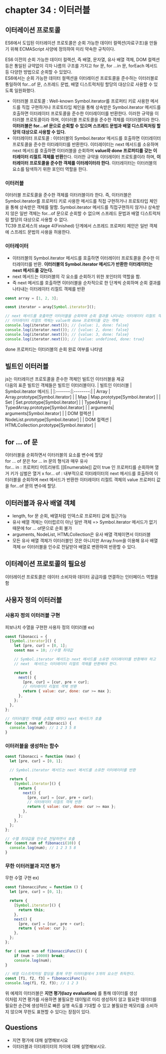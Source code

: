 # chapter 34 : 이터러블

## 이터레이션 프로토콜

ES6에서 도입된 이터레이션 프로토콜은 순회 가능한 데이터 컬렉션(자료구조)을 만들기 위해 ECMAScript 사양에 정의하여 미리 약속한 규칙이다.

ES6 이전의 순회 가능한 데이터 컬렉션, 즉 배열, 문자열, 유사 배열 객체, DOM 컬렉션 등은 통일된 규약없이 각자 나름의 구조를 가지고 for 문, for ...in 문, forEach 메서드 등 다양한 방법으로 순회할 수 있었다.  
ES6에서는 순회 가능한 데이터 컬렉션을 이터레이션 프로토콜을 준수하는 이터러블로 통일하여 for...of 문, 스프레드 문법, 배열 디스트럭처링 할당의 대상으로 사용할 수 있도록 일원화했다.

- 이터러블 프로토콜 : Well-known Symbol.iterator를 프로퍼티 키로 사용한 메서드를 직접 구현하거나 프로토타입 체인을 통해 상속받은 Symbol.iterator 메서드를 호출하면 이터레이터 프로토콜을 준수한 이터레이터를 반환한다. 이러한 규약을 이터러블 프로토콜이라 하며, 이터러블 프로토콜을 준수한 객체를 이터러블이라 한다. **이터러블은 for...of 문으로 순회할 수 있으며 스프레드 문법과 배열 디스트럭처링 할당의 대상으로 사용할 수 있다.**
- 이터레이터 프로토콜 : 이터러블의 Symbol.iterator 메서드를 호출하면 이터레이터 프로토콜을 준수한 이터레이터를 반환한다. 이터레이터는 next 메서드를 소유하며 next 메서드를 호출하면 이터러블을 순회하며 **value와 done 프로퍼티를 갖는 이터레이터 리절트 객체를 반환**한다. 이러한 규약을 이터레이터 프로토콜이라 하며, **이터레이터 프로토콜을 준수한 객체를 이터레이터라 한다.** 이터레이터는 이터러블의 요소를 탐색하기 위한 포인터 역할을 한다.

### 이터러블

이터러블 프로토콜을 준수한 객체를 이터러블이라 한다. 즉, 이터러블은 Symbol.iterator를 프로퍼티 키로 사용한 메서드를 직접 구현하거나 프로토타입 체인을 통해 상속받은 객체를 말함.
Symbol.iterator 메서드를 직접구현하지 않거나 상속받지 않은 일반 객체는 for...of 문으로 순회할 수 없으며 스프레드 문법과 배열 디스트럭처링 할당의 대상으로 사용할 수 없다.  
TC39 프로세스의 stage 4(Finished) 단계에서 스프레드 프로퍼티 제안은 일반 객체에 스프레드 문법의 사용을 허용한다.

### 이터레이터

- 이터러블의 Symbol.iterator 메서드를 호출하면 이터레이터 프로토콜을 준수한 이터레이터를 반환. **이터러블의 Symbol.iterator 메서드가 반환한 이터레이터는 next 메서드를 갖는다.**
- next 메서드는 이터러블의 각 요소를 순회하기 위한 포인터의 역할을 함.
- 즉 next 메서드를 호출하면 이터러블을 순차적으로 한 단계씩 순회하며 순회 결과를 나타내는 이터레이터 리절트 객체를 반환

```js
const array = [1, 2, 3];

const iterator = aray[Symbol.iterator]();

// next 메서드를 호출하면 이터러블을 순회하며 순회 결과를 나타내는 이터레이터 리절트 객체를 반환
// 이터레이터 리절트 객체는 value와 done 프로퍼티를 갖는 객체
console.log(iterator.next()); // {value: 1, done: false}
console.log(iterator.next()); // {value: 2, done: false}
console.log(iterator.next()); // {value: 3, done: false}
console.log(iterator.next()); // {value: undefined, done: true}
```

done 프로퍼티는 이터러블의 순회 완료 여부를 나타냄

## 빌트인 이터러블

js는 이터레이션 프로토콜을 준수한 객체인 빌트인 이터러블을 제공  
다음의 표준 빌트인 객체들은 빌트인 이터러블이다.
| 빌트인 이터러블 | Symbol.iterator 메서드 |
|:-------:|:--------:|
| Array | Array.prototype[Symbol.iterator] |
| Map | Map.prototype[Symbol.iterator] |
| Set | Set.prototype[Symbol.iterator] |
| TypedArray | TypedArray.prototype[Symbol.iterator] |
| arguments| arguments[Symbol.iterator] |
| DOM 컬렉션 | NodeList.prototype[Symbol.iterator] |
| DOM 컬렉션 | HTMLCollection.prototype[Symbol.iterator] |

## for ... of 문

이터러블을 순회하면서 이터러블의 요소를 변수에 할당  
for ... of 문은 for ... in 문의 형식과 매우 유사  
for... in : 프로퍼티 어트리뷰트 [[Enumerable]] 값이 true 인 프로퍼티를 순회하며 열거 키가 심벌은 열거 x
for... of : 내부적으로 이터레이터의 next 메서드를 호출하여 이터러블을 순회하며 next 메서드가 반환한 이터레이터 리절트 객체의 value 프로퍼티 값을 for...of 문의 변수에 할당.

## 이터러블과 유사 배열 객체

- length, for 문 순회, 배열처럼 인덱스로 프로퍼티 값에 접근가능
- 유사 배열 객체는 이터럽르이 아닌 일반 객체 => Symbol.iterator 메서드가 없기 때문에 for ... of문으로 순회 불가
- arguments, NodeList, HTMLCollection은 유사 배열 객체이면서 이터러블
- 모든 유사 배열 객체가 이터러블인 것은 아니지만 Array.from을 이용해 유사 배열 객체 or 이터러블을 인수로 전달받아 배열로 변환하여 반환할 수 있다.

## 이터레이션 프로토콜의 필요성

이터레이션 프로토콜은 데이터 소비자와 데이터 공급자를 연결하는 인터페이스 역할을 함

## 사용자 정의 이터러블

### 사용자 정의 이터러블 구현

피보나치 수열을 구현한 사용자 정의 이터러블 ex)

```js
const fibonacci = {
  [Symbol.iterator]() {
    let [pre, cur] = [0, 1];
    const max = 10; //수열 최대값

    // Symbol.iterator 메서드는 next 메서드를 소유한 이터레이터를 반환해야 하고
    // next  메서드는 이터레이터 리절트 객체를 반환해야 한다.

    return {
      next() {
        [pre, cur] = [cur, pre + cur];
        // 이터레이터 리절트 객체 반환
        return { value: cur, done: cur >= max };
      },
    };
  },
};

// 이터러블인 객체를 순회할 때마다 next 메서드가 호출
for (const num of fibonacci) {
  console.log(num); // 1 2 3 5 8
}
```

### 이터러블을 생성하는 함수

```js
const fibonacci = function (max) {
  let [pre, cur] = [0, 1];

  // Symbol.iterator 메서드는 next 메서드를 소유한 이터레이터를 반환

  return {
    [Symbol.iterator]() {
      return {
        next() {
          [pre, cur] = [cur, pre + cur];
          // 이터레이터 리절트 객체 반환
          return { value: cur, done: cur >= max };
        },
      };
    },
  };
};

// 수열 최대값을 인수로 전달하면서 호출
for (const num of fibonacci(10)) {
  console.log(num); // 1 2 3 5 8
}
```

### 무한 이터러블과 지연 평가

무한 수열 구현 ex)

```js
const fibonacciFunc = function () {
  let [pre, cur] = [0, 1];

  return {
    [Symbol.iterator]() {
      return this;
    },
    next() {
      [pre, cur] = [cur, pre + cur];
      return { value: cur };
    },
  };
};

for ( const num of fibonacciFunc()) {
    if (num > 10000) break;
    console.log(num);
}

// 배열 디스트럭처링 할당을 통해 무한 이러터블에서 3개의 요소만 취득한다.
const [f1, f2, f3] = fibonacciFunc();
console.log(f1, f2, f3); // 1 2 3
```
위 예제의 이터러블은 **지연 평가(lazy evaluation)** 를 통해 데이터를 생성  
이처럼 지연 평가를 사용하면 불필요한 데이털르 미리 생성하지 않고 필요한 데이터를 필요한 순간에 생성하므로 빠른 실행 속도를 기대할 수 있고 불필요한 메모리를 소비하지 않으며 무한도 표현할 수 있다는 장점이 있다.

## Questions
- 지연 평가에 대해 설명해보시요
- 이터러블과 이터레이터의 차이에 대해 설명해보시오.
